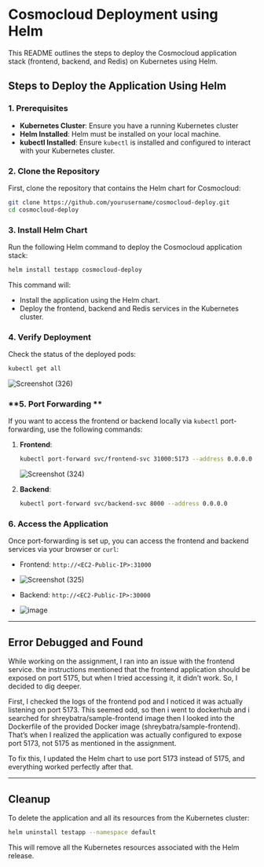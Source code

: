 

# **Cosmocloud Deployment using Helm**

This README outlines the steps to deploy the Cosmocloud application stack (frontend, backend, and Redis) on Kubernetes using Helm. 

## **Steps to Deploy the Application Using Helm**

### **1. Prerequisites**
- **Kubernetes Cluster**: Ensure you have a running Kubernetes cluster 
- **Helm Installed**: Helm must be installed on your local machine.
- **kubectl Installed**: Ensure `kubectl` is installed and configured to interact with your Kubernetes cluster.

### **2. Clone the Repository**
First, clone the repository that contains the Helm chart for Cosmocloud:
```bash
git clone https://github.com/yourusername/cosmocloud-deploy.git
cd cosmocloud-deploy
```

### **3. Install Helm Chart**
Run the following Helm command to deploy the Cosmocloud application stack:
```bash
helm install testapp cosmocloud-deploy
```

This command will:
- Install the application using the Helm chart.
- Deploy the frontend, backend and Redis services in the Kubernetes cluster.


### **4. Verify Deployment**
Check the status of the deployed pods:
```bash
kubectl get all

```
![Screenshot (326)](https://github.com/user-attachments/assets/d0916148-da4b-45ef-88eb-a9e07745b4af)



### **5. Port Forwarding **
If you want to access the frontend or backend locally via `kubectl` port-forwarding, use the following commands:

1. **Frontend**:
   ```bash
   kubectl port-forward svc/frontend-svc 31000:5173 --address 0.0.0.0
   ```
   ![Screenshot (324)](https://github.com/user-attachments/assets/e37d634e-2c36-4a7a-ab01-aac86ac3d41a)

2. **Backend**:
   ```bash
   kubectl port-forward svc/backend-svc 8000 --address 0.0.0.0
   ```
  


   

### **6. Access the Application**
Once port-forwarding is set up, you can access the frontend and backend services via your browser or `curl`:
- Frontend: `http://<EC2-Public-IP>:31000`
- ![Screenshot (325)](https://github.com/user-attachments/assets/7c383591-0764-486a-be70-4aa8d25f5eb2)

- Backend: `http://<EC2-Public-IP>:30000`
- ![image](https://github.com/user-attachments/assets/a1432472-141c-4488-bd2e-9e705d1f62e6)



---

## **Error Debugged and Found**

While working on the assignment, I ran into an issue with the frontend service. the instructions mentioned that the frontend application should be exposed on port 5175, but when I tried accessing it, it didn’t work. So, I decided to dig deeper.

First, I checked the logs of the frontend pod  and I noticed it was actually listening on port 5173. This seemed odd, so then i went to dockerhub and i searched for shreybatra/sample-frontend image then I looked into the Dockerfile of the provided Docker image (shreybatra/sample-frontend). That’s when I realized the application was actually configured to expose port 5173, not 5175 as mentioned in the assignment.

To fix this, I updated the Helm chart to use port 5173 instead of 5175, and everything worked perfectly after that.

---

## **Cleanup**
To delete the application and all its resources from the Kubernetes cluster:
```bash
helm uninstall testapp --namespace default
```

This will remove all the Kubernetes resources associated with the Helm release.

